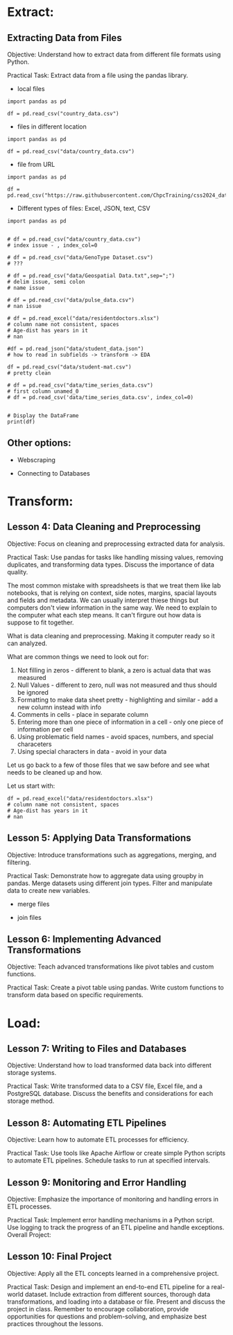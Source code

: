 # Extract:

## Extracting Data from Files

Objective: Understand how to extract data from different file formats using Python.

Practical Task: Extract data from a file using the pandas library. 

- local files

```
import pandas as pd

df = pd.read_csv("country_data.csv")

```

- files in different location

```
import pandas as pd

df = pd.read_csv("data/country_data.csv")

```

- file from URL

```
import pandas as pd

df = pd.read_csv("https://raw.githubusercontent.com/ChpcTraining/css2024_data/main/country_data.csv")

```

  
- Different types of files: Excel, JSON, text, CSV


```
import pandas as pd


# df = pd.read_csv("data/country_data.csv")
# index issue - , index_col=0

# df = pd.read_csv("data/GenoType Dataset.csv")
# ???

# df = pd.read_csv("data/Geospatial Data.txt",sep=";")
# delim issue, semi colon
# name issue

# df = pd.read_csv("data/pulse_data.csv")
# nan issue

# df = pd.read_excel("data/residentdoctors.xlsx")
# column name not consistent, spaces
# Age-dist has years in it
# nan

#df = pd.read_json("data/student_data.json")
# how to read in subfields -> transform -> EDA

df = pd.read_csv("data/student-mat.csv")
# pretty clean

# df = pd.read_csv("data/time_series_data.csv")
# first column unamed_0
# df = pd.read_csv('data/time_series_data.csv', index_col=0)


# Display the DataFrame
print(df)
```

## Other options:

- Webscraping
  
- Connecting to Databases


# Transform:


## Lesson 4: Data Cleaning and Preprocessing

Objective: Focus on cleaning and preprocessing extracted data for analysis.

Practical Task: Use pandas for tasks like handling missing values, removing duplicates, and transforming data types. Discuss the importance of data quality.

The most common mistake with spreadsheets is that we treat them like lab notebooks, that is relying on context, side notes, margins, spacial layouts and fields and metadata. We can usually interpret thiese things but computers don't view information in the same way. We need to explain to the computer what each step means. It can't firgure out how data is suppose to fit together.

What is data cleaning and preprocessing. Making it computer ready so it can analyzed. 

What are common things we need to look out for:

1. Not filling in zeros - different to blank, a zero is actual data that was measured
2. Null Values - different to zero, null was not measured and thus should be ignored 
3. Formatting to make data sheet pretty - highlighting and similar - add a new column instead with info
4. Comments in cells - place in separate column
5. Entering more than one piece of information in a cell - only one piece of information per cell
6. Using problematic field names - avoid spaces, numbers, and special characeters
7. Using special characters in data - avoid in your data

Let us go back to a few of those files that we saw before and see what needs to be cleaned up and how.

Let us start with:

```
df = pd.read_excel("data/residentdoctors.xlsx")
# column name not consistent, spaces
# Age-dist has years in it
# nan
```


## Lesson 5: Applying Data Transformations

Objective: Introduce transformations such as aggregations, merging, and filtering.

Practical Task: Demonstrate how to aggregate data using groupby in pandas. Merge datasets using different join types. Filter and manipulate data to create new variables.

- merge files

- join files 


## Lesson 6: Implementing Advanced Transformations

Objective: Teach advanced transformations like pivot tables and custom functions.

Practical Task: Create a pivot table using pandas. Write custom functions to transform data based on specific requirements.

# Load:

## Lesson 7: Writing to Files and Databases

Objective: Understand how to load transformed data back into different storage systems.

Practical Task: Write transformed data to a CSV file, Excel file, and a PostgreSQL database. Discuss the benefits and considerations for each storage method.


## Lesson 8: Automating ETL Pipelines

Objective: Learn how to automate ETL processes for efficiency.

Practical Task: Use tools like Apache Airflow or create simple Python scripts to automate ETL pipelines. Schedule tasks to run at specified intervals.

## Lesson 9: Monitoring and Error Handling

Objective: Emphasize the importance of monitoring and handling errors in ETL processes.

Practical Task: Implement error handling mechanisms in a Python script. Use logging to track the progress of an ETL pipeline and handle exceptions.
Overall Project:

## Lesson 10: Final Project

Objective: Apply all the ETL concepts learned in a comprehensive project.

Practical Task: Design and implement an end-to-end ETL pipeline for a real-world dataset. Include extraction from different sources, thorough data transformations, and loading into a database or file. Present and discuss the project in class.
Remember to encourage collaboration, provide opportunities for questions and problem-solving, and emphasize best practices throughout the lessons.
